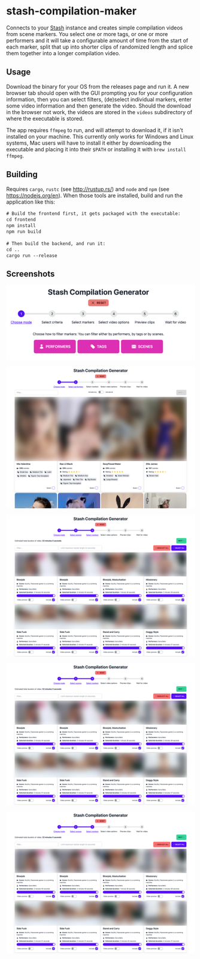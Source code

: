 # stash-compilation-maker

Connects to your [Stash](https://github.com/stashapp/stash) instance and creates simple 
compilation videos from scene markers. You select one or more tags, or one or more performers
and it will take a configurable amount of time from the start of each marker, split that up into shorter clips
of randomized length and splice them together into a longer compilation video.

## Usage
Download the binary for your OS from the releases page and run it. A new browser tab should open with the GUI
prompting you for your configuration information, then you can select filters, (de)select individual markers,
enter some video information and then generate the video. Should the download in the browser not work, the videos
are stored in the `videos` subdirectory of where the executable is stored.

The app requires `ffmpeg` to run, and will attempt to download it, if it isn't installed on your machine.
This currently only works for Windows and Linux systems, Mac users will have to install it either by 
downloading the executable and placing it into their `$PATH` or installing it with `brew install ffmpeg`.

## Building
Requires `cargo`, `rustc` (see http://rustup.rs/) and `node` and `npm` (see https://nodejs.org/en). When those
tools are installed, build and run the application like this:

```shell
# Build the frontend first, it gets packaged with the executable:
cd frontend
npm install
npm run build

# Then build the backend, and run it:
cd ..
cargo run --release
```

## Screenshots
![Step 1](./screenshots/step-1.png)

![Step 2](./screenshots/step-2.png)

![Step 3](./screenshots/step-3.png)

![Step 4](./screenshots/step-3.png)

![Step 5](./screenshots/step-3.png)

